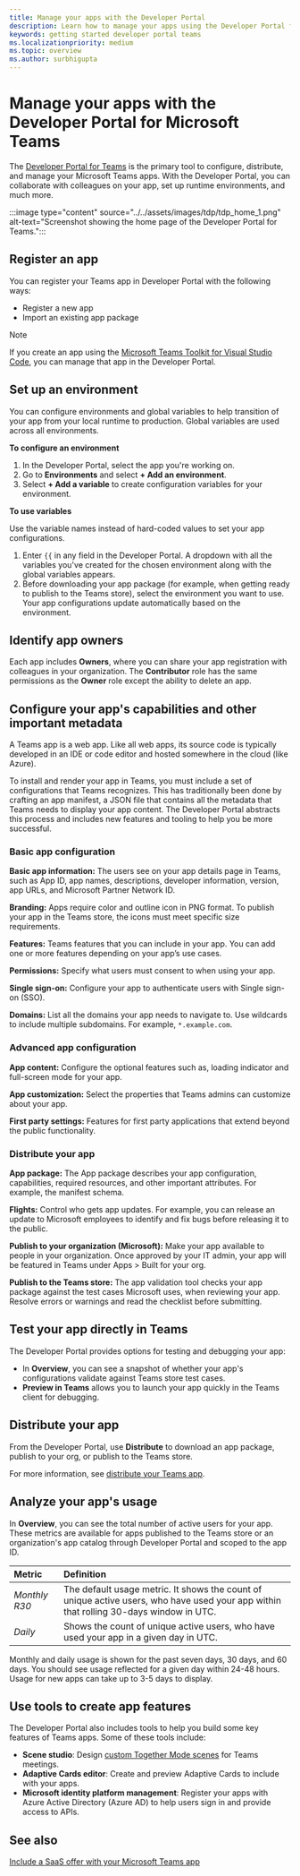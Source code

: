 ```yaml
---
title: Manage your apps with the Developer Portal
description: Learn how to manage your apps using the Developer Portal for Microsoft Teams.
keywords: getting started developer portal teams
ms.localizationpriority: medium
ms.topic: overview
ms.author: surbhigupta
---
```


# Manage your apps with the Developer Portal for Microsoft Teams

The <a href="https://dev.teams.microsoft.com" target="_blank">Developer Portal for Teams</a> is the primary tool to configure, distribute, and manage your Microsoft Teams apps. With the Developer Portal, you can collaborate with colleagues on your app, set up runtime environments, and much more.

:::image type="content" source="../../assets/images/tdp/tdp_home_1.png" alt-text="Screenshot showing the home page of the Developer Portal for Teams.":::

## Register an app

You can register your Teams app in Developer Portal with the following ways:

* Register a new app
* Import an existing app package

> [!NOTE]
> If you create an app using the [Microsoft Teams Toolkit for Visual Studio Code](https://marketplace.visualstudio.com/items?itemName=TeamsDevApp.ms-teams-vscode-extension), you can manage that app in the Developer Portal.

## Set up an environment

You can configure environments and global variables to help transition of your app from your local runtime to production. Global variables are used across all environments.

**To configure an environment**

1. In the Developer Portal, select the app you're working on.
2. Go to **Environments** and select **+ Add an environment**.
3. Select **+ Add a variable** to create configuration variables for your environment.

**To use variables**

Use the variable names instead of hard-coded values to set your app configurations.

1. Enter `{{` in any field in the Developer Portal. A dropdown with all the variables you've created for the chosen environment along with the global variables appears.  
1. Before downloading your app package (for example, when getting ready to publish to the Teams store), select the environment you want to use. Your app configurations update automatically based on the environment. 

## Identify app owners

Each app includes **Owners**, where you can share your app registration with colleagues in your organization. The **Contributor** role has the same permissions as the **Owner** role except the ability to delete an app.

## Configure your app's capabilities and other important metadata

A Teams app is a web app. Like all web apps, its source code is typically developed in an IDE or code editor and hosted somewhere in the cloud (like Azure).

To install and render your app in Teams, you must include a set of configurations that Teams recognizes. This has traditionally been done by crafting an app manifest, a JSON file that contains all the metadata that Teams needs to display your app content. The Developer Portal abstracts this process and includes new features and tooling to help you be more successful.

### Basic app configuration 

**Basic app information:** The users see on your app details page in Teams, such as App ID, app names, descriptions, developer information, version, app URLs, and Microsoft Partner Network ID.

**Branding:** Apps require color and outline icon in PNG format. To publish your app in the Teams store, the icons must meet specific size requirements.

**Features:** Teams features that you can include in your app. You can add one or more features depending on your app’s use cases.

**Permissions:** Specify what users must consent to when using your app.

**Single sign-on:** Configure your app to authenticate users with Single sign-on (SSO).

**Domains:** List all the domains your app needs to navigate to. Use wildcards to include multiple subdomains. For example, `*.example.com`.

### Advanced app configuration

**App content:** Configure the optional features such as, loading indicator and full-screen mode for your app.

**App customization:** Select the properties that Teams admins can customize about your app.

**First party settings:** Features for first party applications that extend beyond the public functionality.

### Distribute your app

**App package:** The App package describes your app configuration, capabilities, required resources, and other important attributes. For example, the manifest schema.

**Flights:** Control who gets app updates. For example, you can release an update to Microsoft employees to identify and fix bugs before releasing it to the public.

**Publish to your organization (Microsoft):** Make your app available to people in your organization. Once approved by your IT admin, your app will be featured in Teams under Apps > Built for your org.

**Publish to the Teams store:** The app validation tool checks your app package against the test cases Microsoft uses, when reviewing your app. Resolve errors or warnings and read the checklist before submitting.

## Test your app directly in Teams

The Developer Portal provides options for testing and debugging your app:

* In **Overview**, you can see a snapshot of whether your app's configurations validate against Teams store test cases.
* **Preview in Teams** allows you to launch your app quickly in the Teams client for debugging.

## Distribute your app

From the Developer Portal, use **Distribute** to download an app package, publish to your org, or publish to the Teams store.

For more information, see [distribute your Teams app](~/concepts/deploy-and-publish/apps-publish-overview.md).

## Analyze your app's usage

In **Overview**, you can see the total number of active users for your app. These metrics are available for apps published to the Teams store or an organization's app catalog through Developer Portal and scoped to the app ID.

| Metric | Definition |
| :-----------------------| :------------------------------------------------------------------------------------------------------|
| *Monthly R30* | The default usage metric. It shows the count of unique active users, who have used your app within that rolling 30-days window in UTC. |
| *Daily* | Shows the count of unique active users, who have used your app in a given day in UTC. |

Monthly and daily usage is shown for the past seven days, 30 days, and 60 days. You should see usage reflected for a given day within 24-48 hours. Usage for new apps can take up to 3-5 days to display.

## Use tools to create app features

The Developer Portal also includes tools to help you build some key features of Teams apps. Some of these tools include:

* **Scene studio**: Design [custom Together Mode scenes](~/apps-in-teams-meetings/teams-together-mode.md) for Teams meetings.
* **Adaptive Cards editor**: Create and preview Adaptive Cards to include with your apps.
* **Microsoft identity platform management**: Register your apps with Azure Active Directory (Azure AD) to help users sign in and provide access to APIs.

## See also

[Include a SaaS offer with your Microsoft Teams app](~/concepts/deploy-and-publish/appsource/prepare/include-saas-offer.md)



